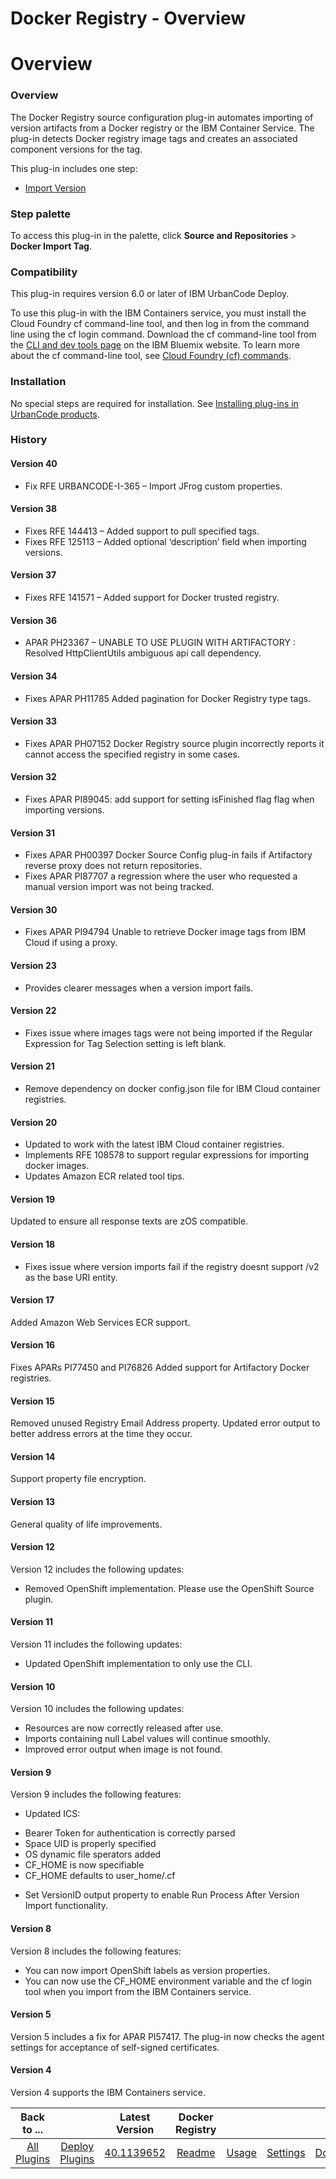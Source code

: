 
Docker Registry - Overview
==========================

# Overview


### Overview



The Docker Registry source configuration plug-in automates importing of version artifacts from a Docker registry or the IBM Container Service. The plug-in detects Docker registry image tags and creates an associated component versions for the tag.

This plug-in includes one step:

* [Import Version](#import_version)

### Step palette

To access this plug-in in the palette, click **Source and Repositories** > **Docker Import Tag**.

### Compatibility

This plug-in requires version 6.0 or later of IBM UrbanCode Deploy.

To use this plug-in with the IBM Containers service, you must install the Cloud Foundry cf command-line tool, and then log in from the command line using the cf login command. Download the cf command-line tool from the [CLI and dev tools page](https://console.ng.bluemix.net/docs/cli/index.html#downloads) on the IBM Bluemix website. To learn more about the cf command-line tool, see [Cloud Foundry (cf) commands](https://console.ng.bluemix.net/docs/cli/reference/cfcommands/index.html).

### Installation

No special steps are required for installation. See [Installing plug-ins in UrbanCode products](https://community.ibm.com/community/user/wasdevops/blogs/laurel-dickson-bull1/2022/06/13/install-plugins "Installing plug-ins in UrbanCode products").

### History

#### Version 40

* Fix RFE URBANCODE-I-365 – Import JFrog custom properties.

#### Version 38

* Fixes RFE 144413 – Added support to pull specified tags.
* Fixes RFE 125113 – Added optional ‘description’ field when importing versions.

#### Version 37

* Fixes RFE 141571 – Added support for Docker trusted registry.

#### Version 36

* APAR PH23367 – UNABLE TO USE PLUGIN WITH ARTIFACTORY : Resolved HttpClientUtils ambiguous api call dependency.

#### Version 34

* Fixes APAR PH11785 Added pagination for Docker Registry type tags.

#### Version 33

* Fixes APAR PH07152 Docker Registry source plugin incorrectly reports it cannot access the specified registry in some cases.

#### Version 32

* Fixes APAR PI89045: add support for setting isFinished flag flag when importing versions.

#### Version 31

* Fixes APAR PH00397 Docker Source Config plug-in fails if Artifactory reverse proxy does not return repositories.
* Fixes APAR PI87707 a regression where the user who requested a manual version import was not being tracked.

#### Version 30

* Fixes APAR PI94794 Unable to retrieve Docker image tags from IBM Cloud if using a proxy.

#### Version 23

* Provides clearer messages when a version import fails.

#### Version 22

* Fixes issue where images tags were not being imported if the Regular Expression for Tag Selection setting is left blank.

#### Version 21

* Remove dependency on docker config.json file for IBM Cloud container registries.

#### Version 20

* Updated to work with the latest IBM Cloud container registries.
* Implements RFE 108578 to support regular expressions for importing docker images.
* Updates Amazon ECR related tool tips.

#### Version 19

Updated to ensure all response texts are zOS compatible.

#### Version 18

* Fixes issue where version imports fail if the registry doesnt support /v2 as the base URI entity.

#### Version 17

Added Amazon Web Services ECR support.

#### Version 16

Fixes APARs PI77450 and PI76826 Added support for Artifactory Docker registries.

#### Version 15

Removed unused Registry Email Address property. Updated error output to better address errors at the time they occur.

#### Version 14

Support property file encryption.

#### Version 13

General quality of life improvements.

#### Version 12

Version 12 includes the following updates:

* Removed OpenShift implementation. Please use the OpenShift Source plugin.

#### Version 11

Version 11 includes the following updates:

* Updated OpenShift implementation to only use the CLI.

#### Version 10

Version 10 includes the following updates:

* Resources are now correctly released after use.
* Imports containing null Label values will continue smoothly.
* Improved error output when image is not found.

#### Version 9

Version 9 includes the following features:

* Updated ICS:
+ Bearer Token for authentication is correctly parsed
+ Space UID is properly specified
+ OS dynamic file sperators added
+ CF\_HOME is now specifiable
+ CF\_HOME defaults to user\_home/.cf
* Set VersionID output property to enable Run Process After Version Import functionality.

#### Version 8

Version 8 includes the following features:

* You can now import OpenShift labels as version properties.
* You can now use the CF\_HOME environment variable and the cf login tool when you import from the IBM Containers service.

#### Version 5

Version 5 includes a fix for APAR PI57417. The plug-in now checks the agent settings for acceptance of self-signed certificates.

#### Version 4

Version 4 supports the IBM Containers service.


|Back to ...||Latest Version|Docker Registry ||||
| :---: | :---: | :---: | :---: | :---: | :---: | :---: |
|[All Plugins](../../index.md)|[Deploy Plugins](../README.md)|[40.1139652](https://raw.githubusercontent.com/UrbanCode/IBM-UCD-PLUGINS/main/files/DockerSourceConfig/ucd-DockerSourceConfig-40.1139652.zip)|[Readme](README.md)|[Usage](usage.md)|[Settings](settings.md)|[Downloads](downloads.md)|
